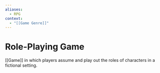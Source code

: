 ```yaml
---
aliases:
  - RPG
context:
  - "[[Game Genre]]"
---
```


# Role-Playing Game

[[Game]] in which players assume and play out the roles of characters in a fictional setting.
